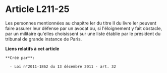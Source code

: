 # Article L211-25

Les personnes mentionnées au chapitre Ier du titre II du livre Ier peuvent faire assurer leur défense par un avocat ou, si
l'éloignement y fait obstacle, par un militaire qu'elles choisissent sur une liste établie par le président du tribunal de
grande instance de Paris.

**Liens relatifs à cet article**

	**Créé par**:

	  - Loi n°2011-1862 du 13 décembre 2011 - art. 32
